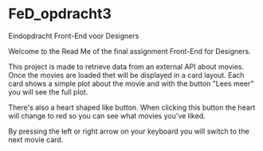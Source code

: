 # FeD_opdracht3
Eindopdracht Front-End voor Designers


Welcome to the Read Me of the final assignment Front-End for Designers.

This project is made to retrieve data from an external API about movies. Once the movies are loaded thet will be displayed in a card layout. Each card shows a simple plot about the movie and with the button "Lees meer" you will see the full plot.

There's also a heart shaped like button. When clicking this button the heart will change to red so you can see what movies you've liked. 

By pressing the left or right arrow on your keyboard you will switch to the next movie card.
